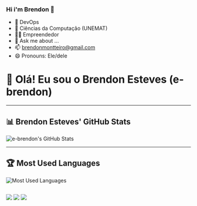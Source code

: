 ### Hi i'm Brendon  👋

- 🐧 DevOps
- 🌱 Ciências da Computação (UNEMAT)
- 🧑‍💼 Empreendedor
- 💬 Ask me about ...
- 📫 brendonmontteiro@gmail.com
- 😄 Pronouns: Ele/dele

# 👋 Olá! Eu sou o Brendon Esteves (e-brendon)

---

## 📊 Brendon Esteves' GitHub Stats

![e-brendon's GitHub Stats](https://github-readme-stats.vercel.app/api?username=e-brendon&show_icons=true&theme=radical&count_private=true&hide_border=true&include_all_commits=true)

---

## 🏆 Most Used Languages

![Most Used Languages](https://github-readme-stats.vercel.app/api/top-langs/?username=e-brendon&layout=compact&langs_count=10&theme=radical&hide_border=true)
  ##
 
<div> 
  <a href="https://www.instagram.com/brendon_esteves/" target="_blank"><img src="https://img.shields.io/badge/-Instagram-%23E4405F?style=for-the-badge&logo=instagram&logoColor=white" target="_blank"></a>
  <a href = "mailto:brendonmontteiro@gmail.com"><img src="https://img.shields.io/badge/-Gmail-%23333?style=for-the-badge&logo=gmail&logoColor=white" target="_blank"></a>
  <a href="https://www.linkedin.com/in/brendon-henrique-monteiro-esteves/" target="_blank"><img src="https://img.shields.io/badge/-LinkedIn-%230077B5?style=for-the-badge&logo=linkedin&logoColor=white" target="_blank"></a> 
 
</div>
